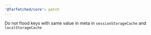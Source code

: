 ```yaml
---
'@farfetched/core': patch
---
```


Do not flood keys with same value in meta in `sessionStorageCache` and `localStorageCache`
